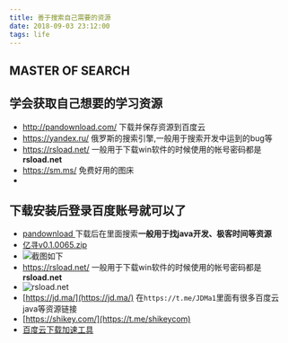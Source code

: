 ```yaml
---
title: 善于搜索自己需要的资源
date: 2018-09-03 23:12:00
tags: life
---
```

MASTER OF SEARCH
---
## 学会获取自己想要的学习资源
* http://pandownload.com/ 下载并保存资源到百度云
* https://yandex.ru/ 俄罗斯的搜索引擎,一般用于搜索开发中运到的bug等
* https://rsload.net/  一般用于下载win软件的时候使用的帐号密码都是**rsload.net**
* https://sm.ms/  免费好用的图床
* <!--more-->
## 下载安装后登录百度账号就可以了
*  [pandownload ](http://pandownload.com/)下载后在里面搜索**一般用于找java开发、极客时间等资源**
*  [亿寻v0.1.0065.zip](https://www.lanzous.com/i7xao2b)
*  ![截图如下](https://i.loli.net/2019/09/03/SMr6m3qGyXRVAJ7.png)
* https://rsload.net/  一般用于下载win软件的时候使用的帐号密码都是**rsload.net**
* ![rsload.net](https://i.loli.net/2019/09/04/mIvdk5W4yc8VZpM.png)
* [https://jd.ma/](https://jd.ma/) 在`https://t.me/JDMa1`里面有很多百度云java等资源链接
* [https://shikey.com/](https://t.me/shikeycom) 
* [百度云下载加速工具](https://alkt.lanzoui.com/iDWoxgdkowf)

